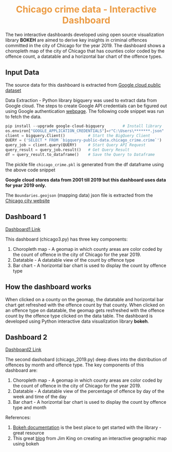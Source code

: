 <center><h1><font color = '#EC9C45'> Chicago crime data - Interactive Dashboard </font></h1></center>

The two interactive dashboards developed using open source visualization library **BOKEH** are aimed to derive key insights in criminal offences committed in the city of Chicago for the year 2019. The dashboard shows a choropleth map of the city of Chicago that has counties color coded by the offence count, a datatable and a horizontal bar chart of the offence types.




## Input Data

The source data for this dashboard is extracted from [Google cloud public dataset](https://console.cloud.google.com/marketplace/product/city-of-chicago-public-data/chicago-crime?filter=solution-type:dataset&id=a985ccaf-0a3a-4eb9-a2de-c4fd07de08f0&project=cbasdo&folder=&organizationId=)

Data Extraction - Python library bigquery was used to extract data from Google cloud. The steps to create Google API credentials can be figured out using Google authentication [webpage](https://cloud.google.com/docs/authentication/getting-started). The following code snippet was run to fetch the data.

```python
pip install --upgrade google-cloud-bigquery        # Install library
os.environ["GOOGLE_APPLICATION_CREDENTIALS"]=r"C:\Users\*******.json"   # Replace the file name by your own google API credentials
client = bigquery.Client()          # Start the BigQuery Client
QUERY = ('SELECT * FROM `bigquery-public-data.chicago_crime.crime`')              # Input Query Syntax
query_job = client.query(QUERY)     # Start Query API Request
query_result = query_job.result()   # Get Query Result
df = query_result.to_dataframe()    # Save the Query to Dataframe
```
The pickle file `chicago_crime.pkl` is generated from the df dataframe using the above code snippet

**Google cloud stores data from 2001 till 2019 but this dashboard uses data for year 2019 only.**

The `Boundaries.geojson` (mapping data) json file is extracted from the [Chicago city website](https://data.cityofchicago.org/Facilities-Geographic-Boundaries/Boundaries-Neighborhoods/bbvz-uum9)

## Dashboard 1

[Dashboard1 Link](https://testchicago.herokuapp.com/)

This dashboard (chicago3.py) has three key components:

1. Choropleth map - A geomap in which county areas are color coded by the count of offence in the city of Chicago for the year 2019.
2. Datatable - A datatable view of the count by offence type
3. Bar chart - A horizontal bar chart is used to display the count by offence type

## How the dashboard works

When clicked on a county on the geomap, the datatable and horizontal bar chart get refreshed with the offence count by that county. When clicked on an offence type on datatable, the geomap gets resfreshed with the offence count by the offence type clicked on the data table. The dashboard is developed using Python interactive data visualization library __bokeh__.


## Dashboard 2

[Dashboard2 Link](https://chicago-offense.herokuapp.com/chicago_2019)

The second dashobard (chicago_2019.py) deep dives into the distribution of offences by month and offence type. The key components of this dashboard are:

1. Choropleth map - A geomap in which county areas are color coded by the count of offence in the city of Chicago for the year 2019.
2. Datatable - A datatable view of the percentage of offence by day of the week and time of the day
3. Bar chart - A horizontal bar chart is used to display the count by offence type and month


References:

1. [Bokeh documentation](https://docs.bokeh.org/en/latest/index.html) is the best place to get started with the library - great resource
2. This great [blog](https://jimking100.github.io/2019-09-04-Post-3/) from Jim King on creating an interactive geographic map using bokeh
